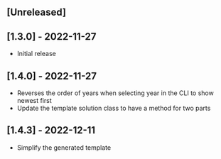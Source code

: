 ## [Unreleased]

## [1.3.0] - 2022-11-27

- Initial release

## [1.4.0] - 2022-11-27

- Reverses the order of years when selecting year in the CLI to show newest
  first
- Update the template solution class to have a method for two parts

## [1.4.3] - 2022-12-11

- Simplify the generated template
